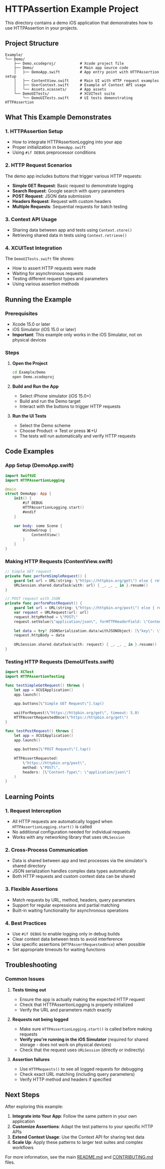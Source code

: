# HTTPAssertion Example Project

This directory contains a demo iOS application that demonstrates how to use HTTPAssertion in your projects.

## Project Structure

```
Example/
└── Demo/
    ├── Demo.xcodeproj/           # Xcode project file
    ├── Demo/                     # Main app source code
    │   ├── DemoApp.swift         # App entry point with HTTPAssertion setup
    │   ├── ContentView.swift     # Main UI with HTTP request examples
    │   ├── UserContext.swift     # Example of Context API usage
    │   └── Assets.xcassets/      # App assets
    └── DemoUITests/              # XCUITest suite
        └── DemoUITests.swift     # UI tests demonstrating HTTPAssertion
```

## What This Example Demonstrates

### 1. **HTTPAssertion Setup**
- How to integrate HTTPAssertionLogging into your app
- Proper initialization in `DemoApp.swift`
- Using `#if DEBUG` preprocessor conditions

### 2. **HTTP Request Scenarios**
The demo app includes buttons that trigger various HTTP requests:
- **Simple GET Request**: Basic request to demonstrate logging
- **Search Request**: Google search with query parameters
- **POST Request**: JSON data submission
- **Headers Request**: Request with custom headers
- **Multiple Requests**: Sequential requests for batch testing

### 3. **Context API Usage**
- Sharing data between app and tests using `Context.store()`
- Retrieving shared data in tests using `Context.retrieve()`

### 4. **XCUITest Integration**
The `DemoUITests.swift` file shows:
- How to assert HTTP requests were made
- Waiting for asynchronous requests
- Testing different request types and parameters
- Using various assertion methods

## Running the Example

### Prerequisites

- Xcode 15.0 or later
- iOS Simulator (iOS 15.0 or later)
- **Important**: This example only works in the iOS Simulator, not on physical devices

### Steps

1. **Open the Project**
   ```bash
   cd Example/Demo
   open Demo.xcodeproj
   ```

2. **Build and Run the App**
   - Select iPhone simulator (iOS 15.0+)
   - Build and run the Demo target
   - Interact with the buttons to trigger HTTP requests

3. **Run the UI Tests**
   - Select the Demo scheme
   - Choose Product → Test or press ⌘+U
   - The tests will run automatically and verify HTTP requests

## Code Examples

### App Setup (DemoApp.swift)

```swift
import SwiftUI
import HTTPAssertionLogging

@main
struct DemoApp: App {
    init() {
        #if DEBUG
        HTTPAssertionLogging.start()
        #endif
    }
    
    var body: some Scene {
        WindowGroup {
            ContentView()
        }
    }
}
```

### Making HTTP Requests (ContentView.swift)

```swift
// Simple GET request
private func performSimpleRequest() {
    guard let url = URL(string: \"https://httpbin.org/get\") else { return }
    URLSession.shared.dataTask(with: url) { _, _, _ in }.resume()
}

// POST request with JSON
private func performPostRequest() {
    guard let url = URL(string: \"https://httpbin.org/post\") else { return }
    var request = URLRequest(url: url)
    request.httpMethod = \"POST\"
    request.setValue(\"application/json\", forHTTPHeaderField: \"Content-Type\")
    
    let data = try? JSONSerialization.data(withJSONObject: [\"key\": \"value\"])
    request.httpBody = data
    
    URLSession.shared.dataTask(with: request) { _, _, _ in }.resume()
}
```

### Testing HTTP Requests (DemoUITests.swift)

```swift
import XCTest
import HTTPAssertionTesting

func testSimpleGetRequest() throws {
    let app = XCUIApplication()
    app.launch()
    
    app.buttons[\"Simple GET Request\"].tap()
    
    waitForRequest(\"https://httpbin.org/get\", timeout: 5.0)
    HTTPAssertRequestedOnce(\"https://httpbin.org/get\")
}

func testPostRequest() throws {
    let app = XCUIApplication()
    app.launch()
    
    app.buttons[\"POST Request\"].tap()
    
    HTTPAssertRequested(
        \"https://httpbin.org/post\",
        method: \"POST\",
        headers: [\"Content-Type\": \"application/json\"]
    )
}
```

## Learning Points

### 1. **Request Interception**
- All HTTP requests are automatically logged when `HTTPAssertionLogging.start()` is called
- No additional configuration needed for individual requests
- Works with any networking library that uses `URLSession`

### 2. **Cross-Process Communication**
- Data is shared between app and test processes via the simulator's shared directory
- JSON serialization handles complex data types automatically
- Both HTTP requests and custom context data can be shared

### 3. **Flexible Assertions**
- Match requests by URL, method, headers, query parameters
- Support for regular expressions and partial matching
- Built-in waiting functionality for asynchronous operations

### 4. **Best Practices**
- Use `#if DEBUG` to enable logging only in debug builds
- Clear context data between tests to avoid interference
- Use specific assertions (`HTTPAssertRequestedOnce`) when possible
- Set appropriate timeouts for waiting functions

## Troubleshooting

### Common Issues

1. **Tests timing out**
   - Ensure the app is actually making the expected HTTP request
   - Check that HTTPAssertionLogging is properly initialized
   - Verify the URL and parameters match exactly

2. **Requests not being logged**
   - Make sure `HTTPAssertionLogging.start()` is called before making requests
   - **Verify you're running in the iOS Simulator** (required for shared storage - does not work on physical devices)
   - Check that the request uses `URLSession` (directly or indirectly)

3. **Assertion failures**
   - Use `HTTPRequests()` to see all logged requests for debugging
   - Check exact URL matching (including query parameters)
   - Verify HTTP method and headers if specified

## Next Steps

After exploring this example:

1. **Integrate into Your App**: Follow the same pattern in your own application
2. **Customize Assertions**: Adapt the test patterns to your specific HTTP APIs
3. **Extend Context Usage**: Use the Context API for sharing test data
4. **Scale Up**: Apply these patterns to larger test suites and complex workflows

For more information, see the main [README.md](../../README.md) and [CONTRIBUTING.md](../../CONTRIBUTING.md) files.